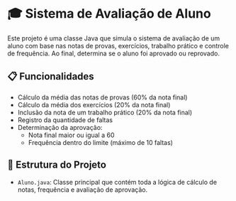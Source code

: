 # 🎓 Sistema de Avaliação de Aluno

Este projeto é uma classe Java que simula o sistema de avaliação de um aluno com base nas notas de provas, exercícios, trabalho prático e controle de frequência. Ao final, determina se o aluno foi aprovado ou reprovado.

## 📋 Funcionalidades

- Cálculo da média das notas de provas (60% da nota final)
- Cálculo da média dos exercícios (20% da nota final)
- Inclusão da nota de um trabalho prático (20% da nota final)
- Registro da quantidade de faltas
- Determinação da aprovação:
  - Nota final maior ou igual a 60
  - Frequência dentro do limite (máximo de 10 faltas)

## 🧱 Estrutura do Projeto

- `Aluno.java`: Classe principal que contém toda a lógica de cálculo de notas, frequência e avaliação de aprovação.
